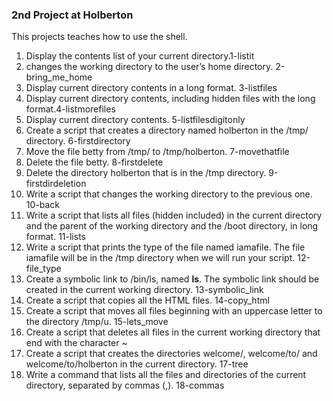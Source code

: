 ### 2nd Project at Holberton  

This projects teaches how to use the shell.  
 1. Display the contents list of your current directory.1-listit  
 2. changes the working directory to the user’s home directory. 2-bring_me_home  
 3. Display current directory contents in a long format. 3-listfiles  
 4. Display current directory contents, including hidden files with the long format.4-listmorefiles  
 5. Display current directory contents. 5-listfilesdigitonly
 6. Create a script that creates a directory named holberton in the /tmp/ directory. 6-firstdirectory  
 7. Move the file betty from /tmp/ to /tmp/holberton. 7-movethatfile  
 8. Delete the file betty. 8-firstdelete  
 9. Delete the directory holberton that is in the /tmp directory. 9-firstdirdeletion  
 10. Write a script that changes the working directory to the previous one. 10-back  
 11. Write a script that lists all files (hidden included) in the current directory and the parent of the working directory and the /boot directory, in long format. 11-lists  
 12. Write a script that prints the type of the file named iamafile. The file iamafile will be in the /tmp directory when we will run your script. 12-file_type  
 13. Create a symbolic link to /bin/ls, named __ls__. The symbolic link should be created in the current working directory. 13-symbolic_link  
 14. Create a script that copies all the HTML files. 14-copy_html  
 15. Create a script that moves all files beginning with an uppercase letter to the directory /tmp/u. 15-lets_move  
 16. Create a script that deletes all files in the current working directory that end with the character ~  
 17. Create a script that creates the directories welcome/, welcome/to/ and welcome/to/holberton in the current directory. 17-tree  
 18. Write a command that lists all the files and directories of the current directory, separated by commas (,). 18-commas  
 
